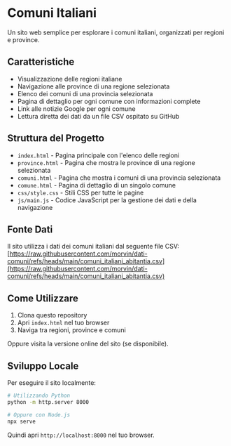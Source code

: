 # Comuni Italiani

Un sito web semplice per esplorare i comuni italiani, organizzati per regioni e province.

## Caratteristiche

- Visualizzazione delle regioni italiane
- Navigazione alle province di una regione selezionata
- Elenco dei comuni di una provincia selezionata
- Pagina di dettaglio per ogni comune con informazioni complete
- Link alle notizie Google per ogni comune
- Lettura diretta dei dati da un file CSV ospitato su GitHub

## Struttura del Progetto

- `index.html` - Pagina principale con l'elenco delle regioni
- `province.html` - Pagina che mostra le province di una regione selezionata
- `comuni.html` - Pagina che mostra i comuni di una provincia selezionata
- `comune.html` - Pagina di dettaglio di un singolo comune
- `css/style.css` - Stili CSS per tutte le pagine
- `js/main.js` - Codice JavaScript per la gestione dei dati e della navigazione

## Fonte Dati

Il sito utilizza i dati dei comuni italiani dal seguente file CSV:
[https://raw.githubusercontent.com/morvin/dati-comuni/refs/heads/main/comuni_italiani_abitantia.csv](https://raw.githubusercontent.com/morvin/dati-comuni/refs/heads/main/comuni_italiani_abitantia.csv)

## Come Utilizzare

1. Clona questo repository
2. Apri `index.html` nel tuo browser
3. Naviga tra regioni, province e comuni

Oppure visita la versione online del sito (se disponibile).

## Sviluppo Locale

Per eseguire il sito localmente:

```bash
# Utilizzando Python
python -m http.server 8000

# Oppure con Node.js
npx serve
```

Quindi apri `http://localhost:8000` nel tuo browser.
